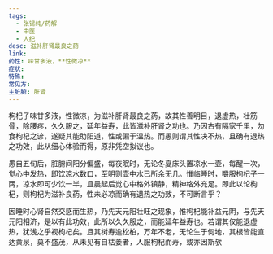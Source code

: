 ```yaml
---
tags:
  - 张锡纯/药解
  - 中医
  - 人纪
desc: 滋补肝肾最良之药
link: 
药性: 味甘多液，**性微凉**
症状: 
特殊: 
常见方: 
主脏腑: 肝肾
---
```



枸杞子味甘多液，性微凉，为滋补肝肾最良之药，故其性善明目，退虚热，壮筋骨，除腰疼，久久服之，延年益寿，此皆滋补肝肾之功也。乃因古有隔家千里，勿食枸杞之谚，遂疑其能助阳道，性或偏于温热。而愚则谓其性决不热，且确有退热之功效，此从细心体验而得，原非凭空拟议也。


愚自五旬后，脏腑间阳分偏盛，每夜眠时，无论冬夏床头置凉水一壶，每醒一次，觉心中发热，即饮凉水数口，至明则壶中水已所余无几。惟临睡时，嚼服枸杞子一两，凉水即可少饮一半，且晨起后觉心中格外镇静，精神格外充足。即此以论枸杞，则枸杞为滋补良药，性未必凉而确有退热之功效，不可断言乎？


因睡时心肾自然交感而生热，乃先天元阳壮旺之现象，惟枸杞能补益元阴，与先天元阳相济，是以有此功效，此所以久久服之，而能延年益寿也。若谓其仅能退虚热，犹浅之乎视枸杞矣。且其树寿逾松柏，万年不老，无论生于何地，其根皆能直达黄泉，莫不盛茂，从未见有自枯萎者，人服枸杞而寿，或亦因斯欤